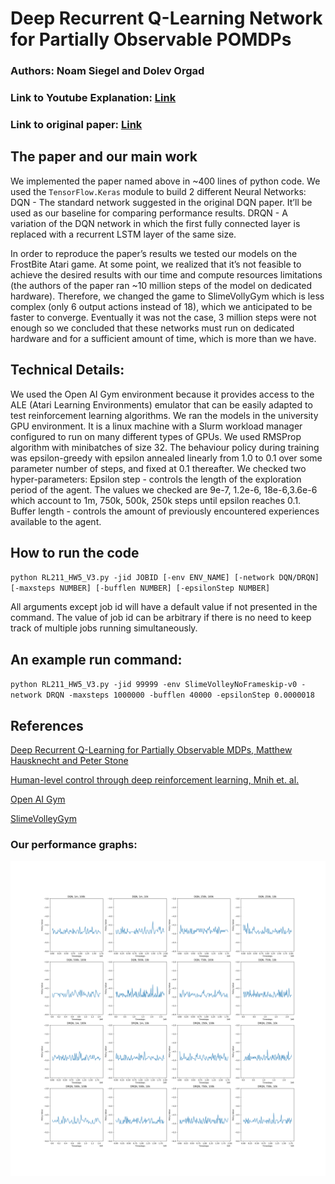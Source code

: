 # Deep Recurrent Q-Learning Network for Partially Observable POMDPs

### Authors: Noam Siegel and Dolev Orgad
### Link to Youtube Explanation: [Link](https://youtu.be/FYhD57Dc8K0)
### Link to original paper: [Link](https://arxiv.org/abs/1507.06527)

## The paper and our main work
We implemented the paper named above in ~400 lines of python code.
We used the `TensorFlow.Keras` module to build 2 different Neural Networks:
DQN - The standard network suggested in the original DQN paper. It’ll be used as our baseline for comparing performance results.
DRQN - A variation of the DQN network in which the first fully connected layer is replaced with a recurrent LSTM layer of the same size.​

In order to reproduce the paper’s results we tested our models on the FrostBite Atari game. At some point, we realized that it’s not feasible to achieve the desired results with our time and compute resources limitations (the authors of the paper ran ~10 million steps of the model on dedicated hardware). Therefore, we changed the game to SlimeVollyGym which is less complex (only 6 output actions instead of 18), which we anticipated to be faster to converge.
Eventually it was not the case, 3 million steps were not enough so we concluded that these networks must run on dedicated hardware and for a sufficient amount of time, which is more than we have.

## Technical Details:
We used the Open AI Gym environment because it provides access to the ALE (Atari Learning Environments) emulator that can be easily adapted to test reinforcement learning algorithms.
We ran the models in the university GPU environment. It is a linux machine with a Slurm workload manager configured to run on many different types of GPUs.
We used RMSProp algorithm with minibatches of size 32.
The behaviour policy during training was epsilon-greedy with epsilon annealed linearly from 1.0 to 0.1 over some parameter number of steps, and fixed at 0.1 thereafter.
We checked two hyper-parameters:
Epsilon step - controls the length of the exploration period of the agent. The values we checked are 9e-7, 1.2e-6, 18e-6,3.6e-6 which account to 1m, 750k, 500k, 250k steps until epsilon reaches 0.1.
Buffer length - controls the amount of previously encountered experiences available to the agent.

## How to run the code

`python RL211_HW5_V3.py -jid JOBID [-env ENV_NAME] [-network DQN/DRQN] [-maxsteps NUMBER] [-bufflen NUMBER] [-epsilonStep NUMBER]`

All arguments except job id will have a default value if not presented in the command.
The value of job id can be arbitrary if there is no need to keep track of multiple jobs running simultaneously.

## An example run command:
`python RL211_HW5_V3.py -jid 99999 -env SlimeVolleyNoFrameskip-v0 -network DRQN -maxsteps 1000000 -bufflen 40000 -epsilonStep 0.0000018`



## References
[Deep Recurrent Q-Learning for Partially Observable MDPs, Matthew Hausknecht and Peter Stone](https://arxiv.org/abs/1507.06527)

[Human-level control through deep reinforcement learning, Mnih et. al.](https://www.nature.com/articles/nature14236)

[Open AI Gym](https://gym.openai.com/)

[SlimeVolleyGym](https://github.com/hardmaru/slimevolleygym)

### Our performance graphs:

![graph](images/master_plot.png)

